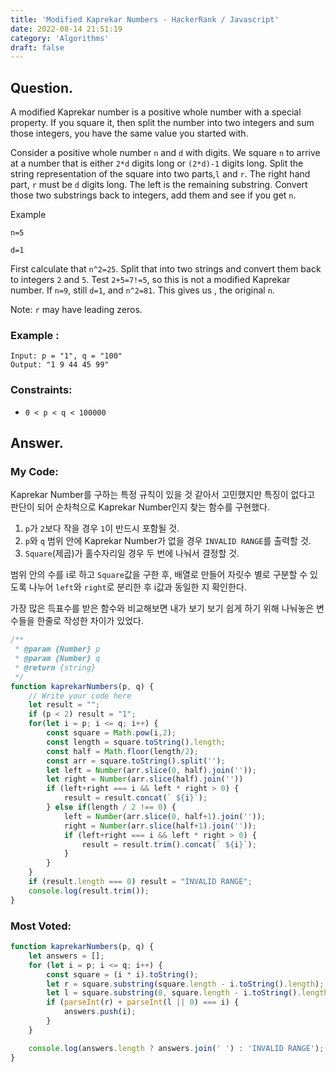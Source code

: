 ```yaml
---
title: 'Modified Kaprekar Numbers - HackerRank / Javascript'
date: 2022-08-14 21:51:19
category: 'Algorithms'
draft: false
---
```


## Question.

A modified Kaprekar number is a positive whole number with a special property. If you square it, then split the number into two integers and sum those integers, you have the same value you started with.

Consider a positive whole number `n` and `d` with digits. We square `n` to arrive at a number that is either `2*d` digits long or `(2*d)-1` digits long. Split the string representation of the square into two parts,`l` and `r`. The right hand part, `r` must be `d` digits long. The left is the remaining substring. Convert those two substrings back to integers, add them and see if you get `n`.

Example

`n=5`

`d=1`

First calculate that `n^2=25`. Split that into two strings and convert them back to integers `2` and `5`. Test `2+5=7!=5`, so this is not a modified Kaprekar number. If `n=9`, still `d=1`, and `n^2=81`. This gives us , the original `n`.

Note: `r` may have leading zeros.

### Example :
```
Input: p = "1", q = "100"
Output: "1 9 44 45 99"
```


### Constraints: 

- `0 < p < q < 100000`


## Answer.

### My Code:

Kaprekar Number를 구하는 특정 규칙이 있을 것 같아서 고민했지만 특징이 없다고 판단이 되어
순차척으로 Kaprekar Number인지 찾는 함수를 구현했다.
1. `p`가 `2`보다 작을 경우 `1`이 반드시 포함될 것.
2. `p`와 `q` 범위 안에 Kaprekar Number가 없을 경우 `INVALID RANGE`를 출력할 것.
3. `Square`(제곱)가 홀수자리일 경우 두 번에 나눠서 결정할 것.

범위 안의 수를 i로 하고 `Square`값을 구한 후, 배열로 만들어 자릿수 별로 구분할 수 있도록 나누어
`left`와 `right`로 분리한 후 i값과 동일한 지 확인한다.

가장 많은 득표수를 받은 함수와 비교해보면 내가 보기 보기 쉽게 하기 위해 나눠놓은 변수들을 한줄로 작성한 차이가 있었다.

```js
/**
 * @param {Number} p
 * @param {Number} q
 * @return {string}
 */
function kaprekarNumbers(p, q) {
    // Write your code here
    let result = "";
    if (p < 2) result = "1";
    for(let i = p; i <= q; i++) {
        const square = Math.pow(i,2);
        const length = square.toString().length;
        const half = Math.floor(length/2);
        const arr = square.toString().split('');
        let left = Number(arr.slice(0, half).join(''));
        let right = Number(arr.slice(half).join(''))
        if (left+right === i && left * right > 0) {
            result = result.concat(` ${i}`);
        } else if(length / 2 !== 0) {
            left = Number(arr.slice(0, half+1).join(''));
            right = Number(arr.slice(half+1).join(''));
            if (left+right === i && left * right > 0) {
                result = result.trim().concat(` ${i}`);
            }
        }
    }
    if (result.length === 0) result = "INVALID RANGE";
    console.log(result.trim());
}
```


### Most Voted:

```js
function kaprekarNumbers(p, q) {
    let answers = [];
    for (let i = p; i <= q; i++) {
        const square = (i * i).toString();
        let r = square.substring(square.length - i.toString().length);
        let l = square.substring(0, square.length - i.toString().length);
        if (parseInt(r) + parseInt(l || 0) === i) {
            answers.push(i);
        }
    }

    console.log(answers.length ? answers.join(' ') : 'INVALID RANGE');
}
```
